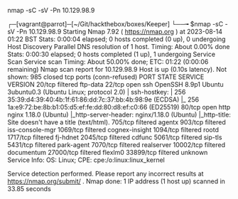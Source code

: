 nmap -sC -sV -Pn 10.129.98.9

┌─[vagrant@parrot]─[~/Git/hackthebox/boxes/Keeper]
└──╼ $nmap -sC -sV -Pn 10.129.98.9
Starting Nmap 7.92 ( https://nmap.org ) at 2023-08-14 01:22 BST
Stats: 0:00:04 elapsed; 0 hosts completed (0 up), 0 undergoing Host Discovery
Parallel DNS resolution of 1 host. Timing: About 0.00% done
Stats: 0:00:30 elapsed; 0 hosts completed (1 up), 1 undergoing Service Scan
Service scan Timing: About 50.00% done; ETC: 01:22 (0:00:06 remaining)
Nmap scan report for 10.129.98.9
Host is up (0.10s latency).
Not shown: 985 closed tcp ports (conn-refused)
PORT      STATE    SERVICE         VERSION
20/tcp    filtered ftp-data
22/tcp    open     ssh             OpenSSH 8.9p1 Ubuntu 3ubuntu0.3 (Ubuntu Linux; protocol 2.0)
| ssh-hostkey: 
|   256 35:39:d4:39:40:4b:1f:61:86:dd:7c:37:bb:4b:98:9e (ECDSA)
|_  256 1a:e9:72:be:8b:b1:05:d5:ef:fe:dd:80:d8:ef:c0:66 (ED25519)
80/tcp    open     http            nginx 1.18.0 (Ubuntu)
|_http-server-header: nginx/1.18.0 (Ubuntu)
|_http-title: Site doesn't have a title (text/html).
705/tcp   filtered agentx
903/tcp   filtered iss-console-mgr
1069/tcp  filtered cognex-insight
1094/tcp  filtered rootd
1717/tcp  filtered fj-hdnet
2045/tcp  filtered cdfunc
5061/tcp  filtered sip-tls
5431/tcp  filtered park-agent
7070/tcp  filtered realserver
10002/tcp filtered documentum
27000/tcp filtered flexlm0
33899/tcp filtered unknown
Service Info: OS: Linux; CPE: cpe:/o:linux:linux_kernel

Service detection performed. Please report any incorrect results at https://nmap.org/submit/ .
Nmap done: 1 IP address (1 host up) scanned in 33.85 seconds